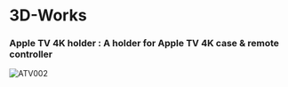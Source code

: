 # 3D-Works
### Apple TV 4K holder : A holder for Apple TV 4K case & remote controller
![ATV002](https://github.com/MickeyChuang/3D-Works/assets/5964977/863cba7a-e470-4de7-8cd7-e3ffcc81fd82)
